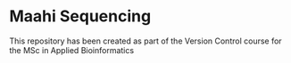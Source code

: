# Maahi Sequencing

This repository has been created as part of the Version Control course for the MSc in Applied Bioinformatics 
